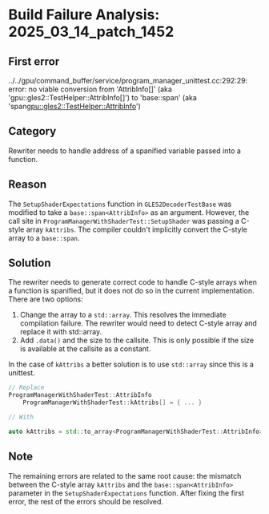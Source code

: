 # Build Failure Analysis: 2025_03_14_patch_1452

## First error

../../gpu/command_buffer/service/program_manager_unittest.cc:292:29: error: no viable conversion from 'AttribInfo[]' (aka 'gpu::gles2::TestHelper::AttribInfo[]') to 'base::span<AttribInfo>' (aka 'span<gpu::gles2::TestHelper::AttribInfo>')

## Category
Rewriter needs to handle address of a spanified variable passed into a function.

## Reason
The `SetupShaderExpectations` function in `GLES2DecoderTestBase` was modified to take a `base::span<AttribInfo>` as an argument. However, the call site in `ProgramManagerWithShaderTest::SetupShader` was passing a C-style array `kAttribs`. The compiler couldn't implicitly convert the C-style array to a `base::span`.

## Solution
The rewriter needs to generate correct code to handle C-style arrays when a function is spanified, but it does not do so in the current implementation. There are two options:

1. Change the array to a `std::array`. This resolves the immediate compilation failure. The rewriter would need to detect C-style array and replace it with std::array.
2. Add `.data()` and the size to the callsite.  This is only possible if the size is available at the callsite as a constant.

In the case of `kAttribs` a better solution is to use `std::array` since this is a unittest.

```c++
// Replace
ProgramManagerWithShaderTest::AttribInfo
    ProgramManagerWithShaderTest::kAttribs[] = { ... }

// With

auto kAttribs = std::to_array<ProgramManagerWithShaderTest::AttribInfo>({ ... });
```

## Note

The remaining errors are related to the same root cause: the mismatch between the C-style array `kAttribs` and the `base::span<AttribInfo>` parameter in the `SetupShaderExpectations` function. After fixing the first error, the rest of the errors should be resolved.